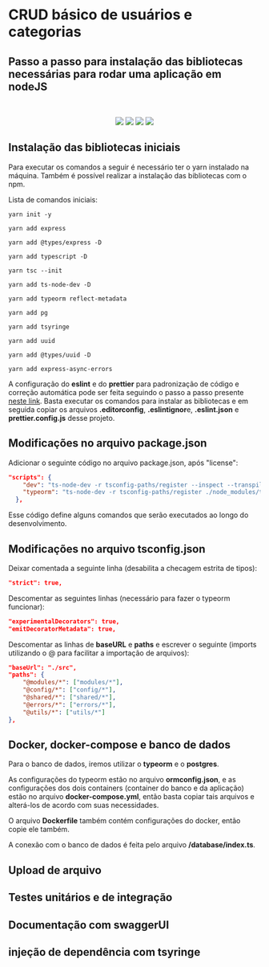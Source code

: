 # CRUD básico de usuários e categorias

## Passo a passo para instalação das bibliotecas necessárias para rodar uma aplicação em nodeJS

</br>

<p align="center">
<img src="https://img.shields.io/badge/Node.js-339933?style=for-the-badge&logo=nodedotjs&logoColor=white" />

<img src="https://img.shields.io/badge/TypeScript-007ACC?style=for-the-badge&logo=typescript&logoColor=white" />

<img src="https://img.shields.io/badge/JavaScript-F7DF1E?style=for-the-badge&logo=javascript&logoColor=black" />

<img src="https://img.shields.io/badge/PostgreSQL-316192?style=for-the-badge&logo=postgresql&logoColor=white" />

</p>

## Instalação das bibliotecas iniciais

Para executar os comandos a seguir é necessário ter o yarn instalado na máquina. Também é possível realizar a instalação das bibliotecas com o npm.

Lista de comandos iniciais:

```
yarn init -y

yarn add express

yarn add @types/express -D

yarn add typescript -D

yarn tsc --init

yarn add ts-node-dev -D

yarn add typeorm reflect-metadata

yarn add pg

yarn add tsyringe

yarn add uuid

yarn add @types/uuid -D

yarn add express-async-errors
```

A configuração do **eslint** e do **prettier** para padronização de código e correção automática pode ser feita seguindo o passo a passo presente [neste link](https://www.notion.so/ESLint-e-Prettier-Trilha-Node-js-d3f3ef576e7f45dfbbde5c25fa662779#eaf6e8bdcabc4d809cdae302e29750da). Basta executar os comandos para instalar as bibliotecas e em seguida copiar os arquivos **.editorconfig**, **.eslintignor**e, **.eslint.json** e **prettier.config.js** desse projeto.

## Modificações no arquivo package.json

Adicionar o seguinte código no arquivo package.json, após "license":
```json
"scripts": {
    "dev": "ts-node-dev -r tsconfig-paths/register --inspect --transpile-only --ignore-watch node_modules --respawn src/shared/infra/http/server.ts",
    "typeorm": "ts-node-dev -r tsconfig-paths/register ./node_modules/typeorm/cli"
  },
```

Esse código define alguns comandos que serão executados ao longo do desenvolvimento.

## Modificações no arquivo tsconfig.json

Deixar comentada a seguinte linha (desabilita a checagem estrita de tipos):
```json
"strict": true,
```

Descomentar as seguintes linhas (necessário para fazer o typeorm funcionar):
```json
"experimentalDecorators": true,
"emitDecoratorMetadata": true,
```

Descomentar as linhas de **baseURL** e **paths** e escrever o seguinte (imports utilizando o @ para facilitar a importação de arquivos):
```json
"baseUrl": "./src",
"paths": {
    "@modules/*": ["modules/*"],
    "@config/*": ["config/*"],
    "@shared/*": ["shared/*"],
    "@errors/*": ["errors/*"],
    "@utils/*": ["utils/*"]
},
```

## Docker, docker-compose e banco de dados

Para o banco de dados, iremos utilizar o **typeorm** e o **postgres**.

As configurações do typeorm estão no arquivo **ormconfig.json**, e as configurações dos dois containers (container do banco e da aplicação) estão no arquivo **docker-compose.yml**, então basta copiar tais arquivos e alterá-los de acordo com suas necessidades.

O arquivo **Dockerfile** também contém configurações do docker, então copie ele também.

A conexão com o banco de dados é feita pelo arquivo **/database/index.ts**.




## Upload de arquivo

## Testes unitários e de integração

## Documentação com swaggerUI

## injeção de dependência com tsyringe



